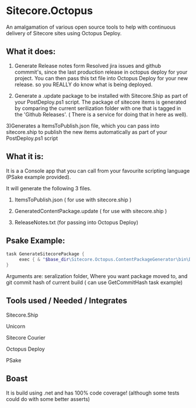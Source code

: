 Sitecore.Octopus
================

An amalgamation of various open source tools to help with continuous delivery of Sitecore sites using Octopus Deploy. 


What it does:
------

1) Generate Release notes form Resolved jira issues and github commmit's, since the last production release in octopus deploy for your project. You can then pass this txt file into Octopus Deploy for your new release. so you REALLY do know what is being deployed.

2) Generate a .update package to be installed with Sitecore.Ship as part of your PostDeploy.ps1 script. The package of sitecore items is generated by comparing the current serilization folder with one that is tagged in the 'Github Releases'. ( There is a service for doing that in here as well).

3)Generates a  ItemsToPublish.json file, which you can pass into sitecore.ship to publish the new items automatically as part of your PostDeploy.ps1 script

What it is:
------

It is a a Console app that you can call from your favourite scripting language (PSake example provided).

It will generate the following 3 files. 

1) ItemsToPublish.json ( for use with sitecore.ship )

2) GeneratedContentPackage.update ( for use with sitecore.ship )

3) ReleaseNotes.txt (for passing into Octopus Deploy)


Psake Example:
------

```PowerShell
task GenerateSitecorePackage {
     exec { & "$base_dir\Sitecore.Octopus.ContentPackageGenerator\bin\Debug\Sitecore.Octopus.ContentPackageGenerator.exe" "$source" "$packageDestination" "1e5b544554a5fbbb6d793721dc45fc2eca5439c9"}
}
```

 Arguments are:  seralization folder, Where you want package moved to, and git commit hash of current build ( can use GetCommitHash task example)



Tools used / Needed / Integrates
------

Sitecore.Ship

Unicorn

Sitecore Courier

Octopus Deploy

PSake


Boast
------
It is build using .net and has 100% code coverage! (although some tests could do with some better asserts)

